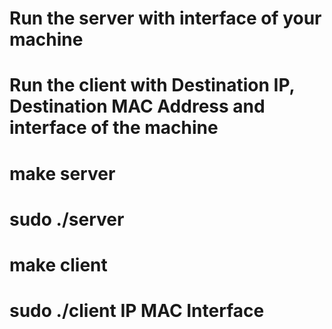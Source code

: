 # Run the server with interface of your machine 
# Run the client with Destination IP, Destination MAC Address and interface of the machine

# make server
# sudo ./server

# make client
# sudo ./client IP MAC Interface